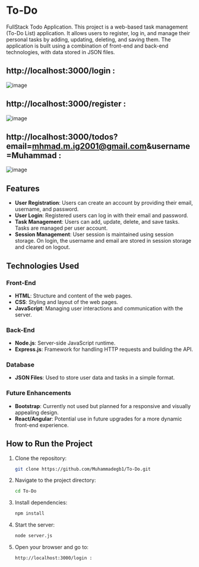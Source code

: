 # To-Do
FullStack Todo Application.
This project is a web-based task management (To-Do List) application. It allows users to register, log in, and manage their personal tasks by adding, updating, deleting, and saving them. The application is built using a combination of front-end and back-end technologies, with data stored in JSON files.

## http://localhost:3000/login :

![image](https://github.com/user-attachments/assets/ef35037a-5efb-4e37-baea-e11f376addac)

## http://localhost:3000/register :

![image](https://github.com/user-attachments/assets/53fe55d6-11b8-4f31-a245-4c527bd5dbac)

## http://localhost:3000/todos?email=mhmad.m.ig2001@gmail.com&username=Muhammad :

![image](https://github.com/user-attachments/assets/fd2ad212-8cf1-4ca9-9a1c-726b12477c53)

## Features

- **User Registration**: Users can create an account by providing their email, username, and password.
- **User Login**: Registered users can log in with their email and password.
- **Task Management**: Users can add, update, delete, and save tasks. Tasks are managed per user account.
- **Session Management**: User session is maintained using session storage. On login, the username and email are stored in session storage and cleared on logout.

## Technologies Used

### Front-End
- **HTML**: Structure and content of the web pages.
- **CSS**: Styling and layout of the web pages.
- **JavaScript**: Managing user interactions and communication with the server.

### Back-End
- **Node.js**: Server-side JavaScript runtime.
- **Express.js**: Framework for handling HTTP requests and building the API.

### Database
- **JSON Files**: Used to store user data and tasks in a simple format.

### Future Enhancements
- **Bootstrap**: Currently not used but planned for a responsive and visually appealing design.
- **React/Angular**: Potential use in future upgrades for a more dynamic front-end experience.


## How to Run the Project

1. Clone the repository:
    ```bash
    git clone https://github.com/Muhammadegb1/To-Do.git
    ```

2. Navigate to the project directory:
    ```bash
    cd To-Do
    ```

3. Install dependencies:
    ```bash
    npm install
    ```

4. Start the server:
    ```bash
    node server.js
    ```

5. Open your browser and go to:
    ```
    http://localhost:3000/login :
    ```

